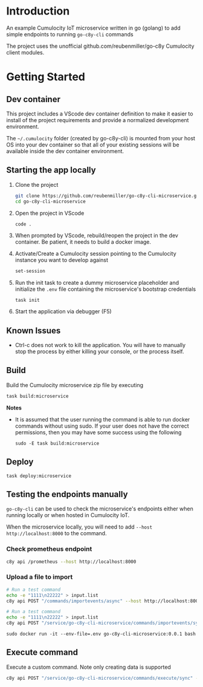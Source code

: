 # Introduction

An example Cumulocity IoT microservice written in go (golang) to add simple endpoints to running `go-c8y-cli` commands

The project uses the unofficial github.com/reubenmiller/go-c8y Cumulocity client modules.

# Getting Started

## Dev container

This project includes a VScode dev container definition to make it easier to install of the project requirements and provide a normalized development environment.

The `~/.cumulocity` folder (created by go-c8y-cli) is mounted from your host OS into your dev container so that all of your existing sessions will be available inside the dev container environment.


## Starting the app locally

1. Clone the project

    ```sh
    git clone https://github.com/reubenmiller/go-c8y-cli-microservice.git
    cd go-c8y-cli-microservice
    ```

2. Open the project in VScode

    ```sh
    code .
    ```

3. When prompted by VScode, rebuild/reopen the project in the dev container. Be patient, it needs to build a docker image.

4. Activate/Create a Cumulocity session pointing to the Cumulocity instance you want to develop against

    ```sh
    set-session
    ```

5. Run the init task to create a dummy microservice placeholder and initialize the `.env` file containing the microservice's bootstrap credentials

    ```
    task init
    ```

6. Start the application via debugger (F5)


## Known Issues

* Ctrl-c does not work to kill the application. You will have to manually stop the process by either killing your console, or the process itself.

## Build

Build the Cumulocity microservice zip file by executing

```sh
task build:microservice
```

**Notes**

* It is assumed that the user running the command is able to run docker commands without using sudo. If your user does not have the correct permissions, then you may have some success using the following 

    ```
    sudo -E task build:microservice
    ```

## Deploy

```
task deploy:microservice
```

## Testing the endpoints manually

`go-c8y-cli` can be used to check the microservice's endpoints either when running locally or when hosted in Cumulocity IoT.

When the microservice locally, you will need to add `--host http://localhost:8000` to the command.

### Check prometheus endpoint

```sh
c8y api /prometheus --host http://localhost:8000
```
### Upload a file to import 

```sh
# Run a test command
echo -e "1111\n22222" > input.list
c8y api POST "/commands/importevents/async" --host http://localhost:8000 --force --file "./input.list"
```

```sh
# Run a test command
echo -e "1111\n22222" > input.list
c8y api POST "/service/go-c8y-cli-microservice/commands/importevents/sync" --force --file "./input.list"
```

```
sudo docker run -it --env-file=.env go-c8y-cli-microservice:0.0.1 bash
```

## Execute command

Execute a custom command. Note only creating data is supported

```sh
c8y api POST "/service/go-c8y-cli-microservice/commands/execute/sync" --data "command=c8y devices list | c8y events create --text 'Example event' --type 'c8y_CliExample'"
```
